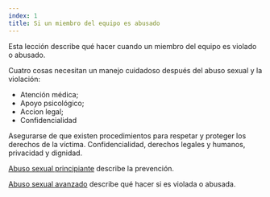 ```yaml
---
index: 1
title: Si un miembro del equipo es abusado
---
```

Esta lección describe qué hacer cuando un miembro del equipo es violado o abusado.

Cuatro cosas necesitan un manejo cuidadoso después del abuso sexual y la violación:

*   Atención médica;
*  Apoyo psicológico;
*  Accion legal;
*  Confidencialidad

Asegurarse de que existen procedimientos para respetar y proteger los derechos de la víctima.
Confidencialidad, derechos legales y humanos, privacidad y dignidad.

[Abuso sexual principiante](umbrella://incident-response/sexual-assault/beginner) describe la prevención.

[Abuso sexual avanzado](umbrella://incident-response/sexual-assault/advanced) describe qué hacer si es violada o abusada.